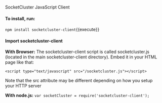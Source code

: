 SocketCluster JavaScript Client

#### To install, run:
`npm install socketcluster-client`{{execute}}

#### Import socketcluster-client
**With Browser:**
The socketcluster-client script is called socketcluster.js (located in the main socketcluster-client directory). Embed it in your HTML page like that:

`<script type="text/javascript" src="/socketcluster.js"></script>`

Note that the src attribute may be different depending on how you setup your HTTP server

**With node.js:**
`var socketCluster = require('socketcluster-client');`
